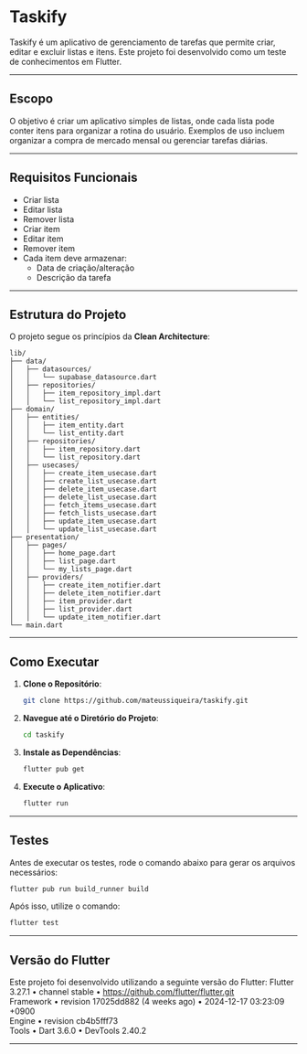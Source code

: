 # Taskify

Taskify é um aplicativo de gerenciamento de tarefas que permite criar, editar e excluir listas e itens. Este projeto foi desenvolvido como um teste de conhecimentos em Flutter.

---

## Escopo

O objetivo é criar um aplicativo simples de listas, onde cada lista pode conter itens para organizar a rotina do usuário. Exemplos de uso incluem organizar a compra de mercado mensal ou gerenciar tarefas diárias.

---

## Requisitos Funcionais

- Criar lista
- Editar lista
- Remover lista
- Criar item
- Editar item
- Remover item
- Cada item deve armazenar:
  - Data de criação/alteração
  - Descrição da tarefa

---

## Estrutura do Projeto

O projeto segue os princípios da **Clean Architecture**:

```
lib/
├── data/
│   ├── datasources/
│   │   └── supabase_datasource.dart
│   ├── repositories/
│   │   ├── item_repository_impl.dart
│   │   └── list_repository_impl.dart
├── domain/
│   ├── entities/
│   │   ├── item_entity.dart
│   │   └── list_entity.dart
│   ├── repositories/
│   │   ├── item_repository.dart
│   │   └── list_repository.dart
│   ├── usecases/
│   │   ├── create_item_usecase.dart
│   │   ├── create_list_usecase.dart
│   │   ├── delete_item_usecase.dart
│   │   ├── delete_list_usecase.dart
│   │   ├── fetch_items_usecase.dart
│   │   ├── fetch_lists_usecase.dart
│   │   ├── update_item_usecase.dart
│   │   └── update_list_usecase.dart
├── presentation/
│   ├── pages/
│   │   ├── home_page.dart
│   │   ├── list_page.dart
│   │   └── my_lists_page.dart
│   ├── providers/
│   │   ├── create_item_notifier.dart
│   │   ├── delete_item_notifier.dart
│   │   ├── item_provider.dart
│   │   ├── list_provider.dart
│   │   └── update_item_notifier.dart
└── main.dart
```

---

## Como Executar

1. **Clone o Repositório**:

   ```bash
   git clone https://github.com/mateussiqueira/taskify.git
   ```

2. **Navegue até o Diretório do Projeto**:

   ```bash
   cd taskify
   ```

3. **Instale as Dependências**:

   ```bash
   flutter pub get
   ```

4. **Execute o Aplicativo**:
   ```bash
   flutter run
   ```

---

## Testes

Antes de executar os testes, rode o comando abaixo para gerar os arquivos necessários:

```bash
flutter pub run build_runner build
```

Após isso, utilize o comando:

```bash
flutter test
```

---

## Versão do Flutter

Este projeto foi desenvolvido utilizando a seguinte versão do Flutter:
Flutter 3.27.1 • channel stable • https://github.com/flutter/flutter.git  
Framework • revision 17025dd882 (4 weeks ago) • 2024-12-17 03:23:09 +0900  
Engine • revision cb4b5fff73  
Tools • Dart 3.6.0 • DevTools 2.40.2

---
